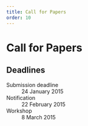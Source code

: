 ```yaml
---
title: Call for Papers
order: 10
---
```


# Call for Papers

## Deadlines

<dl class="dates">
  <dt>Submission deadline</dt>
  <dd>24 January 2015</dd>
  <dt>Notification</dt>
  <dd>22 February 2015</dd>
  <dt>Workshop</dt>
  <dd>8 March 2015</dd>
</dl>
